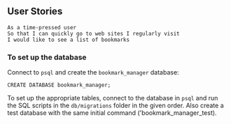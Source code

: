 ## User Stories

```
As a time-pressed user
So that I can quickly go to web sites I regularly visit
I would like to see a list of bookmarks
```

### To set up the database

Connect to `psql` and create the `bookmark_manager` database:

```
CREATE DATABASE bookmark_manager;
```

To set up the appropriate tables, connect to the database in `psql` and run the SQL scripts in the `db/migrations` folder in the given order.
Also create a test database with the same initial command ('bookmark_manager_test).